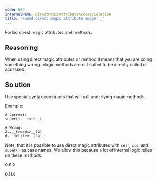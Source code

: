 ```yaml
---
code: 609
internalName: DirectMagicAttributeAccessViolation
title: 'Found direct magic attribute usage: _'
---
```


Forbid direct magic attributes and methods.

## Reasoning
When using direct magic attributes or method it means that you are
doing something wrong. Magic methods are not suited to be directly
called or accessed.

## Solution
Use special syntax constructs that will call underlying magic
methods.

Example:

    # Correct:
    super().__init__()
    
    # Wrong:
    2..__truediv__(2)
    d.__delitem__('a')

Note, that it is possible to use direct magic attributes with `self`,
`cls`, and `super()` as base names. We allow this because a lot of
internal logic relies on these methods.

<div class="versionadded">

0.8.0

</div>

<div class="versionchanged">

0.11.0

</div>
